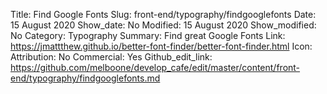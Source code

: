 Title: Find Google Fonts
Slug: front-end/typography/findgooglefonts
Date: 15 August 2020
Show_date: No
Modified: 15 August 2020
Show_modified: No
Category: Typography
Summary: Find great Google Fonts
Link: https://jmattthew.github.io/better-font-finder/better-font-finder.html
Icon:
Attribution: No
Commercial: Yes
Github_edit_link: https://github.com/melboone/develop_cafe/edit/master/content/front-end/typography/findgooglefonts.md